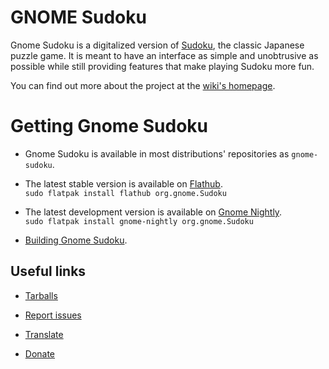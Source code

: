 # GNOME Sudoku

Gnome Sudoku is a digitalized version of [Sudoku](https://en.wikipedia.org/wiki/Sudoku), the classic Japanese puzzle game. It is meant to have an interface as simple and unobtrusive as possible while still providing features that make playing Sudoku more fun.

You can find out more about the project at the [wiki's homepage](https://gitlab.gnome.org/GNOME/gnome-sudoku/-/wikis/home).

# Getting Gnome Sudoku

- Gnome Sudoku is available in most distributions' repositories as `gnome-sudoku`.

- The latest stable version is available on [Flathub](https://flathub.org/apps/org.gnome.Sudoku).  
`sudo flatpak install flathub org.gnome.Sudoku`

- The latest development version is available on [Gnome Nightly](https://nightly.gnome.org/).  
`sudo flatpak install gnome-nightly org.gnome.Sudoku`

- [Building Gnome Sudoku](https://gitlab.gnome.org/GNOME/gnome-sudoku/-/wikis/build).

## Useful links

- [Tarballs](https://download.gnome.org/sources/gnome-sudoku/)

- [Report issues](https://gitlab.gnome.org/GNOME/gnome-sudoku/issues/)

- [Translate](https://l10n.gnome.org/module/gnome-sudoku/)

- [Donate](https://www.gnome.org/donate/)
